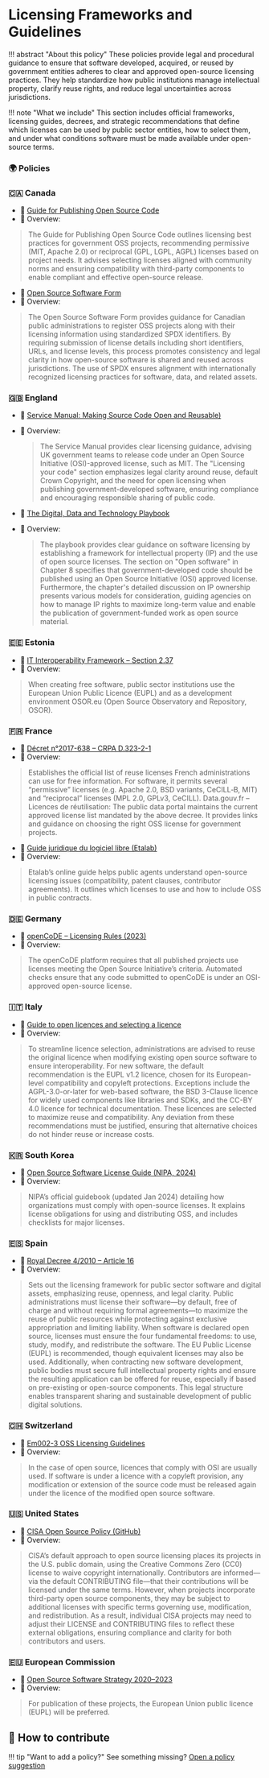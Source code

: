 # Licensing Frameworks and Guidelines

!!! abstract "About this policy"
      These policies provide legal and procedural guidance to ensure that software developed, acquired, or reused by government entities adheres to clear and approved open-source licensing practices. They help standardize how public institutions manage intellectual property, clarify reuse rights, and reduce legal uncertainties across jurisdictions.
  
!!! note "What we include"
      This section includes official frameworks, licensing guides, decrees, and strategic recommendations that define which licenses can be used by public sector entities, how to select them, and under what conditions software must be made available under open-source terms.

      
### 🌍  Policies

### 🇨🇦 Canada

* 🔗 [Guide for Publishing Open Source Code](https://www.canada.ca/en/government/system/digital-government/digital-government-innovations/open-source-software/guide-for-publishing-open-source-code.html)
* 📄 Overview:
> The Guide for Publishing Open Source Code outlines licensing best practices for government OSS projects, recommending permissive (MIT, Apache 2.0) or reciprocal (GPL, LGPL, AGPL) licenses based on project needs. It advises selecting licenses aligned with community norms and ensuring compatibility with third-party components to enable compliant and effective open-source release.

* 🔗 [Open Source Software Form](https://code.open.canada.ca/en/open-source-software-form.html)
* 📄 Overview:
> The Open Source Software Form provides guidance for Canadian public administrations to register OSS projects along with their licensing information using standardized SPDX identifiers. By requiring submission of license details including short identifiers, URLs, and license levels, this process promotes consistency and legal clarity in how open-source software is shared and reused across jurisdictions. The use of SPDX ensures alignment with internationally recognized licensing practices for software, data, and related assets.

### 🇬🇧 England

* 🔗 [Service Manual: Making Source Code Open and Reusable)](https://www.gov.uk/service-manual/technology/making-source-code-open-and-reusabley)
* 📄 Overview:
  > The Service Manual provides clear licensing guidance, advising UK government teams to release code under an Open Source Initiative (OSI)-approved license, such as MIT. The "Licensing your code" section emphasizes legal clarity around reuse, default Crown Copyright, and the need for open licensing when publishing government-developed software, ensuring compliance and encouraging responsible sharing of public code.

* 🔗 [The Digital, Data and Technology Playbook](https://www.gov.uk/government/publications/the-digital-data-and-technology-playbook/the-digital-data-and-technology-playbook)
* 📄 Overview:
  > The playbook provides clear guidance on software licensing by establishing a framework for intellectual property (IP) and the use of open source licenses. The section on "Open software" in Chapter 8 specifies that government-developed code should be published using an Open Source Initiative (OSI) approved license. Furthermore, the chapter's detailed discussion on IP ownership presents various models for consideration, guiding agencies on how to manage IP rights to maximize long-term value and enable the publication of government-funded work as open source material.

### 🇪🇪 Estonia

* 🔗 [IT Interoperability Framework – Section 2.37](https://www.stat.ee/sites/default/files/2022-11/Estonian%20IT%20Interoperability%20Framework%20-%20Abridgement%20of%20Version%203.0.pdf)
* 📄 Overview:
> When creating free software, public sector institutions use the European Union Public Licence (EUPL) and as a development environment OSOR.eu (Open Source Observatory and Repository, OSOR).

### 🇫🇷 France

* 🔗 [Décret n°2017-638 – CRPA D.323-2-1](https://www.legifrance.gouv.fr/jorf/article_jo/JORFARTI000034502563)
* 📄 Overview:
> Establishes the official list of reuse licenses French administrations can use for free information. For software, it permits several “permissive” licenses (e.g. Apache 2.0, BSD variants, CeCILL‑B, MIT) and “reciprocal” licenses (MPL 2.0, GPLv3, CeCILL).
> Data.gouv.fr – Licences de réutilisation: The public data portal maintains the current approved license list mandated by the above decree. It provides links and guidance on choosing the right OSS license for government projects.

* 🔗 [Guide juridique du logiciel libre (Etalab)](https://www.etalab.gouv.fr/accompagnement-logiciels-libres/#:~:text=,clauses%20juridiques%20de%20votre%20march%C3%A9)
* 📄 Overview:
> Etalab’s online guide helps public agents understand open-source licensing issues (compatibility, patent clauses, contributor agreements). It outlines which licenses to use and how to include OSS in public contracts.

### 🇩🇪 Germany

* 🔗 [openCoDE – Licensing Rules (2023)](https://opencode.de/en/about-opencode)
* 📄 Overview:
> The openCoDE platform requires that all published projects use licenses meeting the Open Source Initiative’s criteria. Automated checks ensure that any code submitted to openCoDE is under an OSI-approved open-source license.

### 🇮🇹 Italy

* 🔗 [Guide to open licences and selecting a licence](https://docs.italia.it/italia/developers-italia/gl-acquisition-and-reuse-software-for-pa-docs/en/stabile/software-reuse/open-licences-and-selecting-a-licence.html#choosing-a-licence)
* 📄 Overview:
> To streamline licence selection, administrations are advised to reuse the original licence when modifying existing open source software to ensure interoperability. For new software, the default recommendation is the EUPL v1.2 licence, chosen for its European-level compatibility and copyleft protections. Exceptions include the AGPL-3.0-or-later for web-based software, the BSD 3-Clause licence for widely used components like libraries and SDKs, and the CC-BY 4.0 licence for technical documentation. These licences are selected to maximize reuse and compatibility. Any deviation from these recommendations must be justified, ensuring that alternative choices do not hinder reuse or increase costs.



### 🇰🇷 South Korea

* 🔗 [Open Source Software License Guide (NIPA, 2024)](https://www.oss.kr/oss_guide/show/9a73fa3c-c233-4e8b-8527-7d57ed7218f7#:~:text=,%EA%B0%9C%EB%B0%9C%EA%B3%BC%20%EC%B6%9C%EC%8B%9C%EA%B0%80%20%EC%A6%9D%EA%B0%80%ED%95%A8%EC%97%90%20%EB%94%B0%EB%9D%BC%20%EC%98%A4%ED%94%88%EC%86%8C%EC%8A%A4SW)
* 📄 Overview:
> NIPA’s official guidebook (updated Jan 2024) detailing how organizations must comply with open-source licenses. It explains license obligations for using and distributing OSS, and includes checklists for major licenses.

### 🇪🇸 Spain

* 🔗 [Royal Decree 4/2010 – Article 16](https://www.boe.es/buscar/act.php?id=BOE-A-2010-1331)
* 📄 Overview:
> Sets out the licensing framework for public sector software and digital assets, emphasizing reuse, openness, and legal clarity. Public administrations must license their software—by default, free of charge and without requiring formal agreements—to maximize the reuse of public resources while protecting against exclusive appropriation and limiting liability.
> When software is declared open source, licenses must ensure the four fundamental freedoms: to use, study, modify, and redistribute the software. The EU Public License (EUPL) is recommended, though equivalent licenses may also be used. Additionally, when contracting new software development, public bodies must secure full intellectual property rights and ensure the resulting application can be offered for reuse, especially if based on pre-existing or open-source components. This legal structure enables transparent sharing and sustainable development of public digital solutions.

### 🇨🇭 Switzerland

* 🔗 [Em002-3 OSS Licensing Guidelines](https://www.bk.admin.ch/bk/en/home/digitale-transformation-ikt-lenkung/bundesarchitektur/open_source_software/hilfsmittel_oss.html)
* 📄 Overview:
> In the case of open source, licences that comply with OSI are usually used. If software is under a licence with a copyleft provision, any modification or extension of the source code must be released again under the licence of the modified open source software.

### 🇺🇸 United States

* 🔗 [CISA Open Source Policy (GitHub)](https://github.com/cisagov/development-guide/blob/develop/open-source-policy/policy.md)
* 📄 Overview:
> CISA’s default approach to open source licensing places its projects in the U.S. public domain, using the Creative Commons Zero (CC0) license to waive copyright internationally. Contributors are informed—via the default CONTRIBUTING file—that their contributions will be licensed under the same terms. However, when projects incorporate third-party open source components, they may be subject to additional licenses with specific terms governing use, modification, and redistribution. As a result, individual CISA projects may need to adjust their LICENSE and CONTRIBUTING files to reflect these external obligations, ensuring compliance and clarity for both contributors and users.

### 🇪🇺 European Commission

* 🔗 [Open Source Software Strategy 2020–2023](https://commission.europa.eu/document/download/97e59978-42c0-4b4a-9406-8f1a86837530_en?filename=en_ec_open_source_strategy_2020-2023.pdf)
* 📄 Overview:
> For publication of these projects, the European Union public licence (EUPL) will be preferred.


## 🤝 How to contribute
  
!!! tip "Want to add a policy?"
      See something missing? [Open a policy suggestion](https://github.com/EL-BID/OSS_policies/issues/new?template=policy-suggestion.yml)